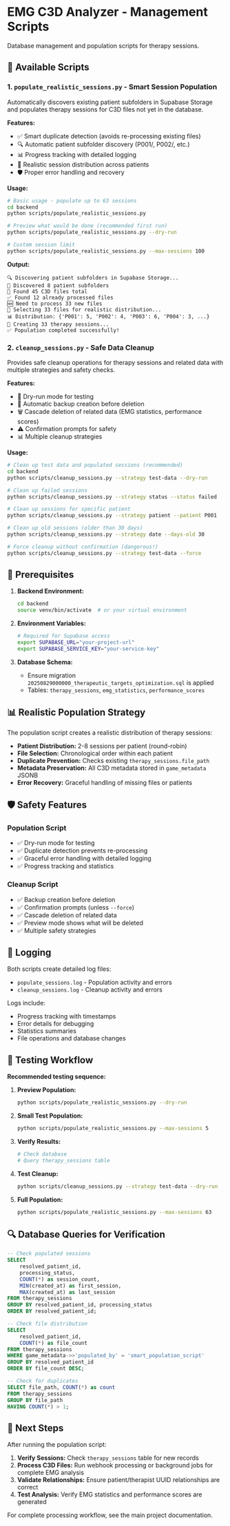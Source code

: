 # EMG C3D Analyzer - Management Scripts

Database management and population scripts for therapy sessions.

## 📁 Available Scripts

### 1. `populate_realistic_sessions.py` - Smart Session Population

Automatically discovers existing patient subfolders in Supabase Storage and populates therapy sessions for C3D files not yet in the database.

**Features:**
- ✅ Smart duplicate detection (avoids re-processing existing files)
- 🔍 Automatic patient subfolder discovery (P001/, P002/, etc.)
- 📊 Progress tracking with detailed logging
- 🎯 Realistic session distribution across patients
- 🛡️ Proper error handling and recovery

**Usage:**
```bash
# Basic usage - populate up to 63 sessions
cd backend
python scripts/populate_realistic_sessions.py

# Preview what would be done (recommended first run)
python scripts/populate_realistic_sessions.py --dry-run

# Custom session limit
python scripts/populate_realistic_sessions.py --max-sessions 100
```

**Output:**
```
🔍 Discovering patient subfolders in Supabase Storage...
📁 Discovered 8 patient subfolders
📄 Found 45 C3D files total
✅ Found 12 already processed files
🆕 Need to process 33 new files
🎯 Selecting 33 files for realistic distribution...
📊 Distribution: {'P001': 5, 'P002': 4, 'P003': 6, 'P004': 3, ...}
📝 Creating 33 therapy sessions...
✅ Population completed successfully!
```

### 2. `cleanup_sessions.py` - Safe Data Cleanup

Provides safe cleanup operations for therapy sessions and related data with multiple strategies and safety checks.

**Features:**
- 🧪 Dry-run mode for testing
- 💾 Automatic backup creation before deletion
- 🗑️ Cascade deletion of related data (EMG statistics, performance scores)
- ⚠️ Confirmation prompts for safety
- 📊 Multiple cleanup strategies

**Usage:**
```bash
# Clean up test data and populated sessions (recommended)
cd backend
python scripts/cleanup_sessions.py --strategy test-data --dry-run

# Clean up failed sessions
python scripts/cleanup_sessions.py --strategy status --status failed

# Clean up sessions for specific patient
python scripts/cleanup_sessions.py --strategy patient --patient P001

# Clean up old sessions (older than 30 days)
python scripts/cleanup_sessions.py --strategy date --days-old 30

# Force cleanup without confirmation (dangerous!)
python scripts/cleanup_sessions.py --strategy test-data --force
```

## 🔧 Prerequisites

1. **Backend Environment:**
   ```bash
   cd backend
   source venv/bin/activate  # or your virtual environment
   ```

2. **Environment Variables:**
   ```bash
   # Required for Supabase access
   export SUPABASE_URL="your-project-url"
   export SUPABASE_SERVICE_KEY="your-service-key"
   ```

3. **Database Schema:**
   - Ensure migration `20250829000000_therapeutic_targets_optimization.sql` is applied
   - Tables: `therapy_sessions`, `emg_statistics`, `performance_scores`

## 📊 Realistic Population Strategy

The population script creates a realistic distribution of therapy sessions:

- **Patient Distribution:** 2-8 sessions per patient (round-robin)
- **File Selection:** Chronological order within each patient
- **Duplicate Prevention:** Checks existing `therapy_sessions.file_path`
- **Metadata Preservation:** All C3D metadata stored in `game_metadata` JSONB
- **Error Recovery:** Graceful handling of missing files or patients

## 🛡️ Safety Features

### Population Script
- ✅ Dry-run mode for testing
- ✅ Duplicate detection prevents re-processing
- ✅ Graceful error handling with detailed logging
- ✅ Progress tracking and statistics

### Cleanup Script
- ✅ Backup creation before deletion
- ✅ Confirmation prompts (unless `--force`)
- ✅ Cascade deletion of related data
- ✅ Preview mode shows what will be deleted
- ✅ Multiple safety strategies

## 📝 Logging

Both scripts create detailed log files:
- `populate_sessions.log` - Population activity and errors
- `cleanup_sessions.log` - Cleanup activity and errors

Logs include:
- Progress tracking with timestamps
- Error details for debugging
- Statistics summaries
- File operations and database changes

## 🧪 Testing Workflow

**Recommended testing sequence:**

1. **Preview Population:**
   ```bash
   python scripts/populate_realistic_sessions.py --dry-run
   ```

2. **Small Test Population:**
   ```bash
   python scripts/populate_realistic_sessions.py --max-sessions 5
   ```

3. **Verify Results:**
   ```bash
   # Check database
   # Query therapy_sessions table
   ```

4. **Test Cleanup:**
   ```bash
   python scripts/cleanup_sessions.py --strategy test-data --dry-run
   ```

5. **Full Population:**
   ```bash
   python scripts/populate_realistic_sessions.py --max-sessions 63
   ```

## 🔍 Database Queries for Verification

```sql
-- Check populated sessions
SELECT 
    resolved_patient_id,
    processing_status,
    COUNT(*) as session_count,
    MIN(created_at) as first_session,
    MAX(created_at) as last_session
FROM therapy_sessions 
GROUP BY resolved_patient_id, processing_status
ORDER BY resolved_patient_id;

-- Check file distribution
SELECT 
    resolved_patient_id,
    COUNT(*) as file_count
FROM therapy_sessions 
WHERE game_metadata->>'populated_by' = 'smart_population_script'
GROUP BY resolved_patient_id
ORDER BY file_count DESC;

-- Check for duplicates
SELECT file_path, COUNT(*) as count
FROM therapy_sessions
GROUP BY file_path
HAVING COUNT(*) > 1;
```

## 🎯 Next Steps

After running the population script:

1. **Verify Sessions:** Check `therapy_sessions` table for new records
2. **Process C3D Files:** Run webhook processing or background jobs for complete EMG analysis
3. **Validate Relationships:** Ensure patient/therapist UUID relationships are correct
4. **Test Analysis:** Verify EMG statistics and performance scores are generated

For complete processing workflow, see the main project documentation.